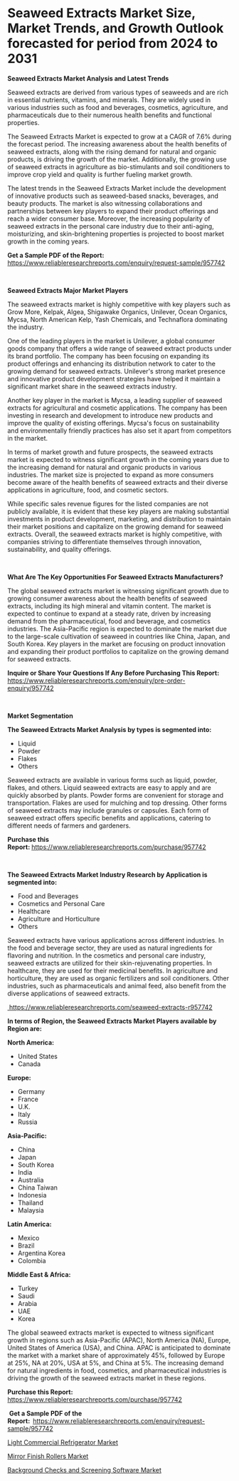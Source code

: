 <p><h1>Seaweed Extracts Market Size, Market Trends, and Growth Outlook forecasted for period from 2024 to 2031</h1></p><p><strong>Seaweed Extracts Market Analysis and Latest Trends</strong></p>
<p><p>Seaweed extracts are derived from various types of seaweeds and are rich in essential nutrients, vitamins, and minerals. They are widely used in various industries such as food and beverages, cosmetics, agriculture, and pharmaceuticals due to their numerous health benefits and functional properties.</p><p>The Seaweed Extracts Market is expected to grow at a CAGR of 7.6% during the forecast period. The increasing awareness about the health benefits of seaweed extracts, along with the rising demand for natural and organic products, is driving the growth of the market. Additionally, the growing use of seaweed extracts in agriculture as bio-stimulants and soil conditioners to improve crop yield and quality is further fueling market growth.</p><p>The latest trends in the Seaweed Extracts Market include the development of innovative products such as seaweed-based snacks, beverages, and beauty products. The market is also witnessing collaborations and partnerships between key players to expand their product offerings and reach a wider consumer base. Moreover, the increasing popularity of seaweed extracts in the personal care industry due to their anti-aging, moisturizing, and skin-brightening properties is projected to boost market growth in the coming years.</p></p>
<p><strong>Get a Sample PDF of the Report:&nbsp;</strong> <a href="https://www.reliableresearchreports.com/enquiry/request-sample/957742">https://www.reliableresearchreports.com/enquiry/request-sample/957742</a></p>
<p>&nbsp;</p>
<p><strong>Seaweed Extracts Major Market Players</strong></p>
<p><p>The seaweed extracts market is highly competitive with key players such as Grow More, Kelpak, Algea, Shigawake Organics, Unilever, Ocean Organics, Mycsa, North American Kelp, Yash Chemicals, and Technaflora dominating the industry.</p><p>One of the leading players in the market is Unilever, a global consumer goods company that offers a wide range of seaweed extract products under its brand portfolio. The company has been focusing on expanding its product offerings and enhancing its distribution network to cater to the growing demand for seaweed extracts. Unilever's strong market presence and innovative product development strategies have helped it maintain a significant market share in the seaweed extracts industry.</p><p>Another key player in the market is Mycsa, a leading supplier of seaweed extracts for agricultural and cosmetic applications. The company has been investing in research and development to introduce new products and improve the quality of existing offerings. Mycsa's focus on sustainability and environmentally friendly practices has also set it apart from competitors in the market.</p><p>In terms of market growth and future prospects, the seaweed extracts market is expected to witness significant growth in the coming years due to the increasing demand for natural and organic products in various industries. The market size is projected to expand as more consumers become aware of the health benefits of seaweed extracts and their diverse applications in agriculture, food, and cosmetic sectors.</p><p>While specific sales revenue figures for the listed companies are not publicly available, it is evident that these key players are making substantial investments in product development, marketing, and distribution to maintain their market positions and capitalize on the growing demand for seaweed extracts. Overall, the seaweed extracts market is highly competitive, with companies striving to differentiate themselves through innovation, sustainability, and quality offerings.</p></p>
<p>&nbsp;</p>
<p><strong>What Are The Key Opportunities For Seaweed Extracts Manufacturers?</strong></p>
<p><p>The global seaweed extracts market is witnessing significant growth due to growing consumer awareness about the health benefits of seaweed extracts, including its high mineral and vitamin content. The market is expected to continue to expand at a steady rate, driven by increasing demand from the pharmaceutical, food and beverage, and cosmetics industries. The Asia-Pacific region is expected to dominate the market due to the large-scale cultivation of seaweed in countries like China, Japan, and South Korea. Key players in the market are focusing on product innovation and expanding their product portfolios to capitalize on the growing demand for seaweed extracts.</p></p>
<p><strong>Inquire or Share Your Questions If Any Before Purchasing This Report:</strong> <a href="https://www.reliableresearchreports.com/enquiry/pre-order-enquiry/957742">https://www.reliableresearchreports.com/enquiry/pre-order-enquiry/957742</a></p>
<p>&nbsp;</p>
<p><strong>Market Segmentation</strong></p>
<p><strong>The Seaweed Extracts Market Analysis by types is segmented into:</strong></p>
<p><ul><li>Liquid</li><li>Powder</li><li>Flakes</li><li>Others</li></ul></p>
<p><p>Seaweed extracts are available in various forms such as liquid, powder, flakes, and others. Liquid seaweed extracts are easy to apply and are quickly absorbed by plants. Powder forms are convenient for storage and transportation. Flakes are used for mulching and top dressing. Other forms of seaweed extracts may include granules or capsules. Each form of seaweed extract offers specific benefits and applications, catering to different needs of farmers and gardeners.</p></p>
<p><strong>Purchase this Report:&nbsp;</strong><a href="https://www.reliableresearchreports.com/purchase/957742">https://www.reliableresearchreports.com/purchase/957742</a></p>
<p>&nbsp;</p>
<p><strong>The Seaweed Extracts Market Industry Research by Application is segmented into:</strong></p>
<p><ul><li>Food and Beverages</li><li>Cosmetics and Personal Care</li><li>Healthcare</li><li>Agriculture and Horticulture</li><li>Others</li></ul></p>
<p><p>Seaweed extracts have various applications across different industries. In the food and beverage sector, they are used as natural ingredients for flavoring and nutrition. In the cosmetics and personal care industry, seaweed extracts are utilized for their skin-rejuvenating properties. In healthcare, they are used for their medicinal benefits. In agriculture and horticulture, they are used as organic fertilizers and soil conditioners. Other industries, such as pharmaceuticals and animal feed, also benefit from the diverse applications of seaweed extracts.</p></p>
<p><a href="https://www.reliableresearchreports.com/seaweed-extracts-r957742">&nbsp;https://www.reliableresearchreports.com/seaweed-extracts-r957742</a></p>
<p><strong>In terms of Region, the Seaweed Extracts Market Players available by Region are:</strong></p>
<p>
    <p> <strong> North America: </strong>
        <ul>
            <li>United States</li>
            <li>Canada</li>
        </ul>
        </p> 
    <p> <strong> Europe: </strong>
        <ul>
            <li>Germany</li>
            <li>France</li>
            <li>U.K.</li>
            <li>Italy</li>
            <li>Russia</li>
        </ul>
        </p> 
    <p> <strong> Asia-Pacific: </strong>
        <ul>
            <li>China</li>
            <li>Japan</li>
            <li>South Korea</li>
            <li>India</li>
            <li>Australia</li>
            <li>China Taiwan</li>
            <li>Indonesia</li>
            <li>Thailand</li>
            <li>Malaysia</li>
        </ul>
        </p> 
    <p> <strong> Latin America: </strong>
        <ul>
            <li>Mexico</li>
            <li>Brazil</li>
            <li>Argentina Korea</li>
            <li>Colombia</li>
        </ul>
        </p> 
    <p> <strong> Middle East & Africa: </strong>
        <ul>
            <li>Turkey</li>
            <li>Saudi</li>
            <li>Arabia</li>
            <li>UAE</li>
            <li>Korea</li>
        </ul>
    </p>
    </p>
<p><p>The global seaweed extracts market is expected to witness significant growth in regions such as Asia-Pacific (APAC), North America (NA), Europe, United States of America (USA), and China. APAC is anticipated to dominate the market with a market share of approximately 45%, followed by Europe at 25%, NA at 20%, USA at 5%, and China at 5%. The increasing demand for natural ingredients in food, cosmetics, and pharmaceutical industries is driving the growth of the seaweed extracts market in these regions.</p></p>
<p><strong>Purchase this Report: </strong><a href="https://www.reliableresearchreports.com/purchase/957742">https://www.reliableresearchreports.com/purchase/957742</a></p>
<p>&nbsp;<strong>Get a Sample PDF of the Report:&nbsp;&nbsp;</strong><a href="https://www.reliableresearchreports.com/enquiry/request-sample/957742">https://www.reliableresearchreports.com/enquiry/request-sample/957742</a></p>
<p><strong></strong></p>
<p><p><a href="https://www.linkedin.com/pulse/light-commercial-refrigerator-market-furnishes-information-ecnue?trackingId=ll95GMZ%2BUjCvoR5REn8BsQ%3D%3D">Light Commercial Refrigerator Market</a></p><p><a href="https://www.linkedin.com/pulse/mirror-finish-rollers-market-size-cagr-trends-2024-2030-germarial-uo2pf?trackingId=ThTOM2BNA07Z1h3wfIl8Gg%3D%3D">Mirror Finish Rollers Market</a></p><p><a href="https://www.linkedin.com/pulse/background-checks-screening-software-market-research-report-oukuf?trackingId=uUq0Eoxm9yhh3XamSlZeyQ%3D%3D">Background Checks and Screening Software Market</a></p></p>